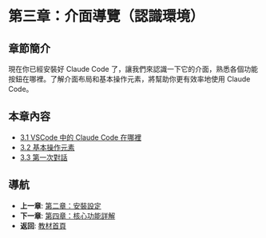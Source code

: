 # 第三章：介面導覽（認識環境）

## 章節簡介

現在你已經安裝好 Claude Code 了，讓我們來認識一下它的介面，熟悉各個功能按鈕在哪裡。了解介面布局和基本操作元素，將幫助你更有效率地使用 Claude Code。

## 本章內容

- [3.1 VSCode 中的 Claude Code 在哪裡](./3.1-interface-overview.md)
- [3.2 基本操作元素](./3.2-basic-elements.md)
- [3.3 第一次對話](./3.3-first-conversation.md)

## 導航

- **上一章**: [第二章：安裝設定](../chapter2/README.md)
- **下一章**: [第四章：核心功能詳解](../chapter4/README.md)
- **返回**: [教材首頁](../../README.md)
